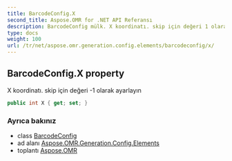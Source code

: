 ```yaml
---
title: BarcodeConfig.X
second_title: Aspose.OMR for .NET API Referansı
description: BarcodeConfig mülk. X koordinatı. skip için değeri 1 olarak ayarlayın
type: docs
weight: 100
url: /tr/net/aspose.omr.generation.config.elements/barcodeconfig/x/
---
```

## BarcodeConfig.X property

X koordinatı. skip için değeri -1 olarak ayarlayın

```csharp
public int X { get; set; }
```

### Ayrıca bakınız

* class [BarcodeConfig](../)
* ad alanı [Aspose.OMR.Generation.Config.Elements](../../barcodeconfig/)
* toplantı [Aspose.OMR](../../../)


